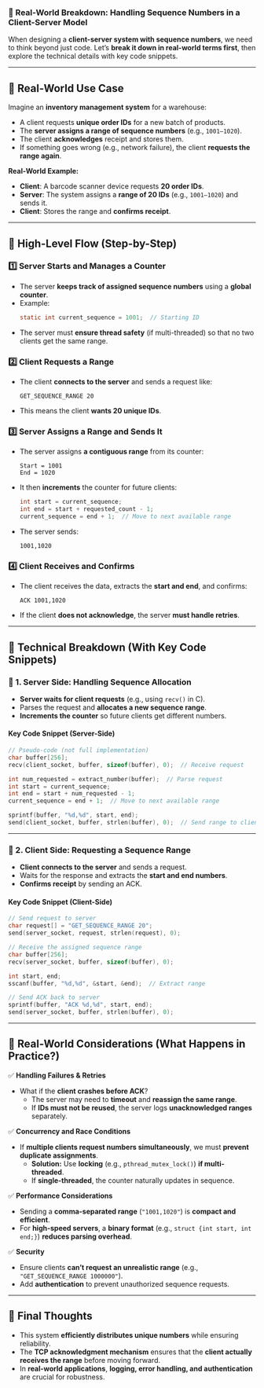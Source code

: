 ### **🚀 Real-World Breakdown: Handling Sequence Numbers in a Client-Server Model**  

When designing a **client-server system with sequence numbers**, we need to think beyond just code. Let’s **break it down in real-world terms first**, then explore the technical details with key code snippets.  

---

## **🔹 Real-World Use Case**
Imagine an **inventory management system** for a warehouse:  
- A client requests **unique order IDs** for a new batch of products.  
- The **server assigns a range of sequence numbers** (e.g., `1001–1020`).  
- The client **acknowledges** receipt and stores them.  
- If something goes wrong (e.g., network failure), the client **requests the range again**.  

**Real-World Example:**
- **Client**: A barcode scanner device requests **20 order IDs**.  
- **Server**: The system assigns a **range of 20 IDs** (e.g., `1001–1020`) and sends it.  
- **Client**: Stores the range and **confirms receipt**.  

---

## **🔹 High-Level Flow (Step-by-Step)**  

### **1️⃣ Server Starts and Manages a Counter**
- The server **keeps track of assigned sequence numbers** using a **global counter**.  
- Example:  
  ```c
  static int current_sequence = 1001;  // Starting ID
  ```
- The server must **ensure thread safety** (if multi-threaded) so that no two clients get the same range.  

### **2️⃣ Client Requests a Range**
- The client **connects to the server** and sends a request like:  
  ```
  GET_SEQUENCE_RANGE 20
  ```
- This means the client **wants 20 unique IDs**.  

### **3️⃣ Server Assigns a Range and Sends It**
- The server assigns **a contiguous range** from its counter:
  ```
  Start = 1001
  End = 1020
  ```
- It then **increments** the counter for future clients:
  ```c
  int start = current_sequence;
  int end = start + requested_count - 1;
  current_sequence = end + 1;  // Move to next available range
  ```
- The server sends:  
  ```
  1001,1020
  ```

### **4️⃣ Client Receives and Confirms**
- The client receives the data, extracts the **start and end**, and confirms:  
  ```
  ACK 1001,1020
  ```
- If the client **does not acknowledge**, the server **must handle retries**.  

---

## **🔹 Technical Breakdown (With Key Code Snippets)**  

### **🚀 1. Server Side: Handling Sequence Allocation**
- **Server waits for client requests** (e.g., using `recv()` in C).  
- Parses the request and **allocates a new sequence range**.  
- **Increments the counter** so future clients get different numbers.  

#### **Key Code Snippet (Server-Side)**
```c
// Pseudo-code (not full implementation)
char buffer[256];
recv(client_socket, buffer, sizeof(buffer), 0);  // Receive request

int num_requested = extract_number(buffer);  // Parse request
int start = current_sequence;
int end = start + num_requested - 1;
current_sequence = end + 1;  // Move to next available range

sprintf(buffer, "%d,%d", start, end);
send(client_socket, buffer, strlen(buffer), 0);  // Send range to client
```

---

### **🚀 2. Client Side: Requesting a Sequence Range**
- **Client connects to the server** and sends a request.  
- Waits for the response and extracts the **start and end numbers**.  
- **Confirms receipt** by sending an ACK.  

#### **Key Code Snippet (Client-Side)**
```c
// Send request to server
char request[] = "GET_SEQUENCE_RANGE 20";
send(server_socket, request, strlen(request), 0);  

// Receive the assigned sequence range
char buffer[256];
recv(server_socket, buffer, sizeof(buffer), 0);  

int start, end;
sscanf(buffer, "%d,%d", &start, &end);  // Extract range

// Send ACK back to server
sprintf(buffer, "ACK %d,%d", start, end);
send(server_socket, buffer, strlen(buffer), 0);
```

---

## **🔹 Real-World Considerations (What Happens in Practice?)**

✅ **Handling Failures & Retries**
- What if the **client crashes before ACK**?  
  - The server may need to **timeout** and **reassign the same range**.  
  - If **IDs must not be reused**, the server logs **unacknowledged ranges** separately.  

✅ **Concurrency and Race Conditions**
- If **multiple clients request numbers simultaneously**, we must **prevent duplicate assignments**.  
  - **Solution:** Use **locking** (e.g., `pthread_mutex_lock()`) **if multi-threaded**.  
  - If **single-threaded**, the counter naturally updates in sequence.  

✅ **Performance Considerations**
- Sending a **comma-separated range** (`"1001,1020"`) is **compact and efficient**.  
- For **high-speed servers**, a **binary format** (e.g., `struct {int start, int end;}`) **reduces parsing overhead**.  

✅ **Security**
- Ensure clients **can’t request an unrealistic range** (e.g., `"GET_SEQUENCE_RANGE 1000000"`).  
- Add **authentication** to prevent unauthorized sequence requests.  

---

## **🚀 Final Thoughts**
- This system **efficiently distributes unique numbers** while ensuring reliability.  
- The **TCP acknowledgment mechanism** ensures that the **client actually receives the range** before moving forward.  
- In **real-world applications**, **logging, error handling, and authentication** are crucial for robustness.  
